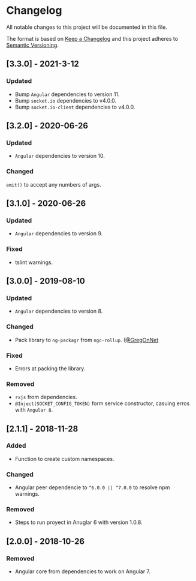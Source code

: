 # Changelog

All notable changes to this project will be documented in this file.

The format is based on [Keep a Changelog](http://keepachangelog.com/en/1.0.0/)
and this project adheres to [Semantic Versioning](http://semver.org/spec/v2.0.0.html).

## [3.3.0] - 2021-3-12

### Updated

- Bump `Angular` dependencies to version 11.
- Bump `socket.io` dependencies to v4.0.0.
- Bump `socket.io-client` dependencies to v4.0.0.

## [3.2.0] - 2020-06-26

### Updated

- `Angular` dependencies to version 10.

### Changed

`emit()` to accept any numbers of args.

## [3.1.0] - 2020-06-26

### Updated

- `Angular` dependencies to version 9.

### Fixed

- tslint warnings.

## [3.0.0] - 2019-08-10

### Updated

- `Angular` dependencies to version 8.

### Changed

- Pack library to `ng-packagr` from `ngc-rollup`. ([@GregOnNet](https://github.com/GregOnNet)

### Fixed

- Errors at packing the library.

### Removed

- `rxjs` from dependencies.
- `@Inject(SOCKET_CONFIG_TOKEN)` form service constructor, casuing erros with `Angular 8`.

## [2.1.1] - 2018-11-28

### Added

- Function to create custom namespaces.

### Changed

- Angular peer dependencie to `^6.0.0 || ^7.0.0` to resolve npm warnings.

### Removed

- Steps to run proyect in Anuglar 6 with version 1.0.8.

## [2.0.0] - 2018-10-26

### Removed

- Angular core from dependencies to work on Angular 7.
